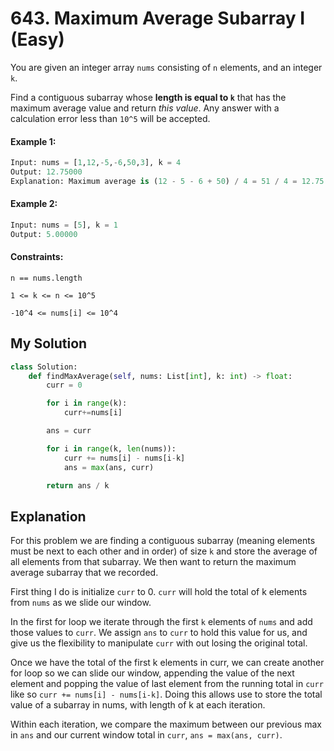 # 643. Maximum Average Subarray I (Easy)

You are given an integer array `nums` consisting of `n` elements, and an integer `k`.

Find a contiguous subarray whose **length is equal to `k`** that has the maximum average value and return *this value*. Any answer with a calculation error less than `10^5` will be accepted.

#### Example 1:

```Python
Input: nums = [1,12,-5,-6,50,3], k = 4
Output: 12.75000
Explanation: Maximum average is (12 - 5 - 6 + 50) / 4 = 51 / 4 = 12.75
```

#### Example 2:

```Python
Input: nums = [5], k = 1
Output: 5.00000
```

#### Constraints:

`n == nums.length`

`1 <= k <= n <= 10^5`

`-10^4 <= nums[i] <= 10^4`

## My Solution

```Python
class Solution:
    def findMaxAverage(self, nums: List[int], k: int) -> float:
        curr = 0

        for i in range(k):
            curr+=nums[i]

        ans = curr

        for i in range(k, len(nums)):
            curr += nums[i] - nums[i-k]
            ans = max(ans, curr)

        return ans / k
```

## Explanation

For this problem we are finding a contiguous subarray (meaning elements must be next to each other and in order) of size `k` and store the average of all elements from that subarray. We then want to return the maximum average subarray that we recorded.

First thing I do is initialize `curr` to 0. `curr` will hold the total of k elements from `nums` as we slide our window.

In the first for loop we iterate through the first `k` elements of `nums` and add those values to `curr`. We assign `ans` to `curr` to hold this value for us, and give us the flexibility to manipulate `curr` with out losing the original total.

Once we have the total of the first k elements in curr, we can create another for loop so we can slide our window, appending the value of the next element and popping the value of last element from the running total in `curr` like so `curr += nums[i] - nums[i-k]`. Doing this allows use to store the total value of a subarray in nums, with length of k at each iteration.

Within each iteration, we compare the maximum between our previous max in `ans` and our current window total in `curr`, `ans = max(ans, curr)`.

